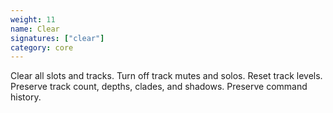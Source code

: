 ```yaml
---
weight: 11
name: Clear
signatures: ["clear"]
category: core
---
```

Clear all slots and tracks. Turn off track mutes and solos. Reset track levels. Preserve track count, depths, clades, and shadows. Preserve command history.
